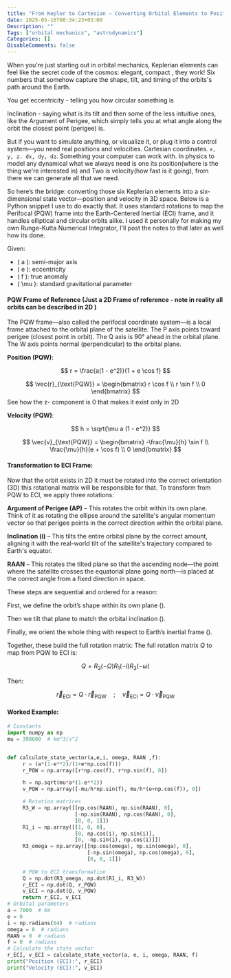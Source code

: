 ```yaml
---
title: "From Kepler to Cartesian – Converting Orbital Elements to Position and Velocity"
date: 2025-05-16T00:34:23+03:00
Description: ""
Tags: ["orbital mechanics", "astrodynamics"]
Categories: []
DisableComments: false
---
```


When you're just starting out in orbital mechanics, Keplerian elements can feel like the secret code of the cosmos: elegant, compact , they work! Six numbers that somehow capture the shape, tilt, and timing of the orbits's path around the Earth. 

You get eccentricity - telling you how circular something is 

Inclination - saying what is its tilt 
and then some of the less intuitive ones, like the Argument of Perigee, which simply tells you at what angle along the orbit the closest point (perigee) is.

But if you want to simulate anything, or visualize it, or plug it into a control system—you need real positions and velocities. Cartesian coordinates. 
```x, y, z. dx, dy, dz```. Something your computer can work with. In physics to model any dynamical what we always need is one its position(where is the thing we're interested in) and Two is velocity(how fast is it going), from there we can generate all that we need. 

So here’s the bridge: converting those six Keplerian elements into a six-dimensional state vector—position and velocity in 3D space. Below is a Python snippet I use to do exactly that. It uses standard rotations to map the Perifocal (PQW) frame into the Earth-Centered Inertial (ECI) frame, and it handles elliptical and circular orbits alike. I used it personally for making my own Runge-Kutta Numerical Integrator, I'll post the notes to that later as well how its done. 

Given:

- \( a \): semi-major axis  
- \( e \): eccentricity  
- \( f \): true anomaly  
- \( \mu \): standard gravitational parameter


#### PQW Frame of Reference (Just a 2D Frame of reference - note in reality all orbits can be described in 2D )
The PQW frame—also called the perifocal coordinate system—is a local frame attached to the orbital plane of the satellite.
The P axis points toward perigee (closest point in orbit).
The Q axis is 90° ahead in the orbital plane.
The W axis points normal (perpendicular) to the orbital plane.

**Position (PQW)**:

$$
  r = \frac{a(1 - e^2)}{1 + e \cos f}
$$

$$
  \vec{r}_{\text{PQW}} = \begin{bmatrix} r \cos f \\ r \sin f \\ 0 \end{bmatrix}
$$
See how the z- component is 0 that makes it exist only in 2D

**Velocity (PQW)**:

$$
  h = \sqrt{\mu a (1 - e^2)}
$$

$$
  \vec{v}_{\text{PQW}} = \begin{bmatrix} -\frac{\mu}{h} \sin f \\ \frac{\mu}{h}(e + \cos f) \\ 0 \end{bmatrix}
$$

#### Transformation to ECI Frame:
Now that the orbit exists in 2D it must be rotated into the correct orientation (3D) this rotational matrix will be responsible for that.
To transform from PQW to ECI, we apply three rotations:

**Argument of Perigee (AP)** – This rotates the orbit within its own plane. Think of it as rotating the ellipse around the satellite's angular momentum vector so that perigee points in the correct direction within the orbital plane.

**Inclination (i)** – This tilts the entire orbital plane by the correct amount, aligning it with the real-world tilt of the satellite's trajectory compared to Earth's equator.

**RAAN** – This rotates the tilted plane so that the ascending node—the point where the satellite crosses the equatorial plane going north—is placed at the correct angle from a fixed direction in space.

These steps are sequential and ordered for a reason:

First, we define the orbit’s shape within its own plane ().

Then we tilt that plane to match the orbital inclination ().

Finally, we orient the whole thing with respect to Earth’s inertial frame ().

Together, these build the full rotation matrix:
The full rotation matrix $Q$ to map from PQW to ECI is:

$$
  Q = R_3(-\Omega) R_1(-i) R_3(-\omega)
$$


Then:

$$
  \vec{r}_{\text{ECI}} = Q \cdot \vec{r}_{\text{PQW}} \quad ; \quad \vec{v}_{\text{ECI}} = Q \cdot \vec{v}_{\text{PQW}}
$$


#### Worked Example:
```python
# Constants
import numpy as np
mu = 398600  # km^3/s^2


def calculate_state_vector(a,e,i, omega, RAAN ,f):
     r = (a*(1-e**2)/(1+e*np.cos(f)))
     r_PQW = np.array([r*np.cos(f), r*np.sin(f), 0])

     h = np.sqrt(mu*a*(1-e**2))
     v_PQW = np.array([-mu/h*np.sin(f), mu/h*(e+np.cos(f)), 0])

     # Rotation matrices
     R3_W = np.array([[np.cos(RAAN), np.sin(RAAN), 0],
                      [-np.sin(RAAN), np.cos(RAAN), 0],
                      [0, 0, 1]])
     R1_i = np.array([[1, 0, 0],
                      [0, np.cos(i), np.sin(i)],
                      [0, -np.sin(i), np.cos(i)]])
     R3_omega = np.array([[np.cos(omega), np.sin(omega), 0],
                          [-np.sin(omega), np.cos(omega), 0],
                          [0, 0, 1]])
     
     # PQW to ECI transformation
     Q = np.dot(R3_omega, np.dot(R1_i, R3_W))
     r_ECI = np.dot(Q, r_PQW)
     v_ECI = np.dot(Q, v_PQW)
     return r_ECI, v_ECI
# Orbital parameters
a = 7000  # km
e = 0
i = np.radians(64)  # radians
omega = 0  # radians
RAAN = 0  # radians
f = 0  # radians
# Calculate the state vector
r_ECI, v_ECI = calculate_state_vector(a, e, i, omega, RAAN, f)
print("Position (ECI):", r_ECI)
print("Velocity (ECI):", v_ECI)


```